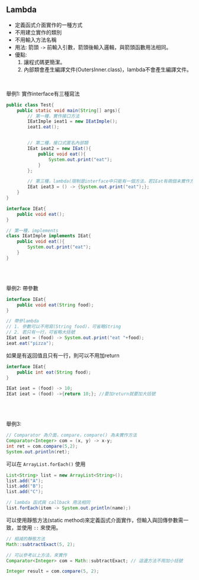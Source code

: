 ## Lambda
* 定義函式介面實作的一種方式
* 不用建立實作的類別
* 不用輸入方法名稱
* 用法: 箭頭 `->` 前輸入引數，箭頭後輸入邏輯，與箭頭函數用法相同。
* 優點: 
    1. 讓程式碼更簡潔。
    2. 內部類會產生編譯文件(Outer`$`Inner.class)，lambda不會產生編譯文件。

<br/>

舉例1: 實作interface有三種寫法
```java
public class Test{
    public static void main(String[] args){
        // 第一種，實作接口方法
        IEatImple ieat1 = new IEatImple();
        ieat1.eat();


        // 第二種，接口式匿名內部類
        IEat ieat2 = new IEat(){
            public void eat(){
                System.out.print("eat");
            }
        };

        // 第三種，lambda(限制是interface中只能有一個方法，若IEat有兩個未實作方法，則無法使用)
        IEat ieat3 = () -> {System.out.print("eat");};
    }
}

```
```java
interface IEat{
    public void eat();
}

// 第一種，implements
class IEatImple implements IEat{
    public void eat(){
        System.out.print("eat");
    }
}
```

<br/>

<br/>

舉例2: 帶參數
```java
interface IEat{
    public void eat(String food);
}
```
```java
// 帶參lambda
// 1. 參數可以不用寫(String food)，可省略String
// 2. 若只有一行，可省略大括號
IEat ieat = (food) -> System.out.print("eat "+food);
ieat.eat("pizza");
```
如果是有返回值且只有一行，則可以不用加return
```java
interface IEat{
    public int eat(String food);
}
```
```java
IEat ieat = (food) -> 10; 
IEat ieat = (food) ->{return 10;}; //要加return就要加大括號
```

<br/>

<br/>

舉例3:
```java
// Comparator 為介面，compare，compare() 為未實作方法
Comparator<Integer> com = (x, y) -> x-y;
int ret = com.compare(5,2);
System.out.println(ret);
```
可以在 `ArrayList.forEach()` 使用 
```java
List<String> list = new ArrayList<String>();
list.add("A");
list.add("B");
list.add("C");

// lambda 函式與 callback 用法相同
list.forEach(item -> System.out.println(name);)
```
可以使用靜態方法(static method)來定義函式介面實作，但輸入與回傳參數需一致，並使用 `::` 來使用。
```java
// 相減的靜態方法
Math::subtractExact(5, 2);

// 可以參考以上方法，來實作
Comparator<Integer> com = Math::subtractExact; // 這邊方法不用加小括號

Integer result = com.compare(5, 2);
```